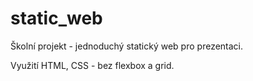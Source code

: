 # static_web

Školní projekt - jednoduchý statický web pro prezentaci.

Využití HTML, CSS - bez flexbox a grid.

